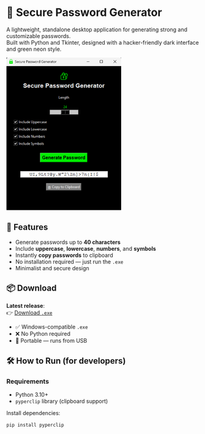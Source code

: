 # 🔐 Secure Password Generator

A lightweight, standalone desktop application for generating strong and customizable passwords.  
Built with Python and Tkinter, designed with a hacker-friendly dark interface and green neon style.

<img src="screenshots/Screenshot_App_1.png" alt="App Screenshot" width="300"/>

## 🚀 Features

- Generate passwords up to **40 characters**
- Include **uppercase**, **lowercase**, **numbers**, and **symbols**
- Instantly **copy passwords** to clipboard
- No installation required — just run the `.exe`
- Minimalist and secure design

## 📦 Download

**Latest release**:  
👉 [Download `.exe`](https://github.com/Francismirror/Secure_Password_Generator/releases/latest)

- ✅ Windows-compatible `.exe`
- ❌ No Python required
- 📁 Portable — runs from USB

## 🛠️ How to Run (for developers)

### Requirements

- Python 3.10+
- `pyperclip` library (clipboard support)

Install dependencies:

```bash
pip install pyperclip
